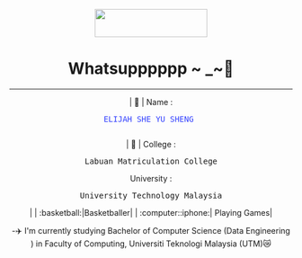 <!DOCTYPE html>
<head>
<center>
<p align="center"> <img src="https://encrypted-tbn0.gstatic.com/images?q=tbn:ANd9GcQ2Np0GBElyfnYqW_W0MN4SpDYToMwbHPtMDQ&=CAU" height="50" ; width="200"> </p>

</head>
<h1 style="text-align: center"> Whatsupppppp ~ _~👋</h1>

<hr>

   <p> | 📛 | Name : <pre><FONT COLOR="#3341FF "> ELIJAH SHE YU SHENG </FONT> </p></pre>
   <p> | 🏫 | College :<pre> Labuan Matriculation College </pre>
   </p> <p>University :<pre> University Technology Malaysia </pre>|
| :basketball:|Basketballer|
| :computer::iphone:| Playing Games|

-✈️ I'm currently studying Bachelor of Computer Science (Data Engineering ) in Faculty of Computing, Universiti Teknologi Malaysia (UTM)😿 <br>

